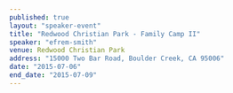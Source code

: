 ```yaml
---
published: true
layout: "speaker-event"
title: "Redwood Christian Park - Family Camp II"
speaker: "efrem-smith"
venue: Redwood Christian Park
address: "15000 Two Bar Road, Boulder Creek, CA 95006"
date: "2015-07-06"
end_date: "2015-07-09"
---
```



